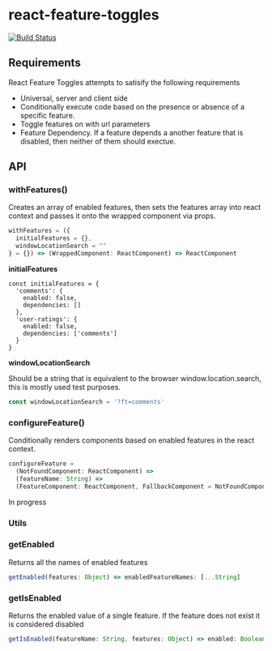 # react-feature-toggles

[![Build Status](https://travis-ci.com/paralleldrive/react-feature-toggles.svg?token=Ba8H1FN3UT5CqqFhs2AM&branch=master)](https://travis-ci.com/paralleldrive/react-feature-toggles)

## Requirements

React Feature Toggles attempts to satisify the following requirements

* Universal, server and client side
* Conditionally execute code based on the presence or absence of a specific feature. 
* Toggle features on with url parameters
* Feature Dependency. If a feature depends a another feature that is disabled, then neither of them should exectue.

## API

### withFeatures()

Creates an array of enabled features, then sets the features array into react context and passes it onto the wrapped component via props.

```javascript
withFeatures = ({
  initialFeatures = {}, 
  windowLocationSearch = ""
} = {}) => (WrappedComponent: ReactComponent) => ReactComponent
```

__initialFeatures__

```javasript
const initialFeatures = {
  'comments': {
    enabled: false,
    dependencies: []
  },
  'user-ratings': {
    enabled: false,
    dependencies: ['comments']
  }
}
```

__windowLocationSearch__

Should be a string that is equivalent to the browser window.location.search, this is mostly used test purposes. 

```javascript
const windowLocationSearch = '?ft=comments'
```

### configureFeature()

Conditionally renders components based on enabled features in the react context.

```javascript
configureFeature =
  (NotFoundComponent: ReactComponent) =>
  (featureName: String) => 
  (FeatureComponent: ReactComponent, FallbackComponent = NotFoundComponent) => ReactComponent
```
In progress


### Utils

### getEnabled
Returns all the names of enabled features
```javascript
getEnabled(features: Object) => enabledFeatureNames: [...String]
```

### getIsEnabled
Returns the enabled value of a single feature. If the feature does not exist it is considered disabled
```javascript
getIsEnabled(featureName: String, features: Object) => enabled: Boolean
```

